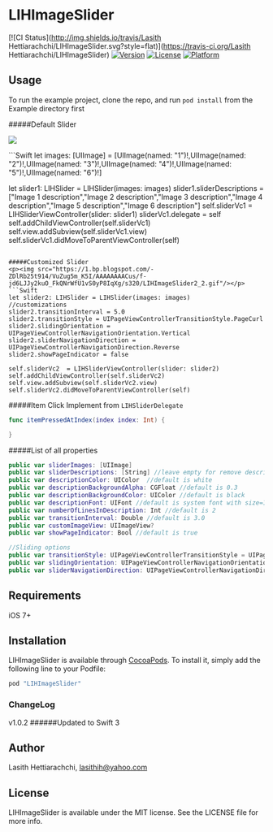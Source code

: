 # LIHImageSlider

[![CI Status](http://img.shields.io/travis/Lasith Hettiarachchi/LIHImageSlider.svg?style=flat)](https://travis-ci.org/Lasith Hettiarachchi/LIHImageSlider)
[![Version](https://img.shields.io/cocoapods/v/LIHImageSlider.svg?style=flat)](http://cocoapods.org/pods/LIHImageSlider)
[![License](https://img.shields.io/cocoapods/l/LIHImageSlider.svg?style=flat)](http://cocoapods.org/pods/LIHImageSlider)
[![Platform](https://img.shields.io/cocoapods/p/LIHImageSlider.svg?style=flat)](http://cocoapods.org/pods/LIHImageSlider)

## Usage

To run the example project, clone the repo, and run `pod install` from the Example directory first

#####Default Slider
<p><img src="https://2.bp.blogspot.com/-rMzLaIDW0D8/VuZug9qrMPI/AAAAAAAACuo/sMChPhCiN4UVoBeIi5Al3rpqq2WYbT8UA/s320/LIHImageSlider2_1.gif"/></p>
```Swift
let images: [UIImage] = [UIImage(named: "1")!,UIImage(named: "2")!,UIImage(named: "3")!,UIImage(named: "4")!,UIImage(named: "5")!,UIImage(named: "6")!]

let slider1: LIHSlider = LIHSlider(images: images)
slider1.sliderDescriptions = ["Image 1 description","Image 2 description","Image 3 description","Image 4 description","Image 5 description","Image 6 description"]
self.sliderVc1  = LIHSliderViewController(slider: slider1)
sliderVc1.delegate = self
self.addChildViewController(self.sliderVc1)
self.view.addSubview(self.sliderVc1.view)
self.sliderVc1.didMoveToParentViewController(self)
```

#####Customized Slider
<p><img src="https://1.bp.blogspot.com/-ZDlRb25t914/VuZug5m_K5I/AAAAAAAACus/f-jd6LJJy2kuO_FkQNrWfU1vS0yP8IqXg/s320/LIHImageSlider2_2.gif"/></p>
```Swift
let slider2: LIHSlider = LIHSlider(images: images)
//customizations
slider2.transitionInterval = 5.0
slider2.transitionStyle = UIPageViewControllerTransitionStyle.PageCurl
slider2.slidingOrientation = UIPageViewControllerNavigationOrientation.Vertical
slider2.sliderNavigationDirection = UIPageViewControllerNavigationDirection.Reverse
slider2.showPageIndicator = false

self.sliderVc2  = LIHSliderViewController(slider: slider2)
self.addChildViewController(self.sliderVc2)
self.view.addSubview(self.sliderVc2.view)
self.sliderVc2.didMoveToParentViewController(self)
```

#####Item Click
Implement from `LIHSliderDelegate` 
```Swift
func itemPressedAtIndex(index index: Int) {

}
```

#####List of all properties
```Swift
public var sliderImages: [UIImage]
public var sliderDescriptions: [String] //leave empty for remove description
public var descriptionColor: UIColor  //default is white
public var descriptionBackgroundAlpha: CGFloat //default is 0.3
public var descriptionBackgroundColor: UIColor //default is black
public var descriptionFont: UIFont //default is system font with size=15
public var numberOfLinesInDescription: Int //default is 2
public var transitionInterval: Double //default is 3.0
public var customImageView: UIImageView?
public var showPageIndicator: Bool //default is true

//Sliding options
public var transitionStyle: UIPageViewControllerTransitionStyle = UIPageViewControllerTransitionStyle.Scroll
public var slidingOrientation: UIPageViewControllerNavigationOrientation = UIPageViewControllerNavigationOrientation.Horizontal
public var sliderNavigationDirection: UIPageViewControllerNavigationDirection = UIPageViewControllerNavigationDirection.Forward
```


## Requirements
iOS 7+

## Installation

LIHImageSlider is available through [CocoaPods](http://cocoapods.org). To install
it, simply add the following line to your Podfile:

```ruby
pod "LIHImageSlider"
```

### ChangeLog

v1.0.2
######Updated to Swift 3


## Author

Lasith Hettiarachchi, lasithih@yahoo.com

## License

LIHImageSlider is available under the MIT license. See the LICENSE file for more info.
